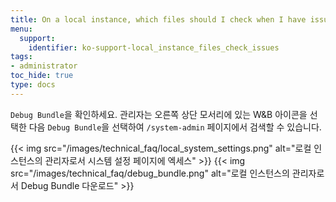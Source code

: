 ```yaml
---
title: On a local instance, which files should I check when I have issues?
menu:
  support:
    identifier: ko-support-local_instance_files_check_issues
tags:
- administrator
toc_hide: true
type: docs
---
```


`Debug Bundle`을 확인하세요. 관리자는 오른쪽 상단 모서리에 있는 W&B 아이콘을 선택한 다음 `Debug Bundle`을 선택하여 `/system-admin` 페이지에서 검색할 수 있습니다.

{{< img src="/images/technical_faq/local_system_settings.png" alt="로컬 인스턴스의 관리자로서 시스템 설정 페이지에 엑세스" >}}
{{< img src="/images/technical_faq/debug_bundle.png" alt="로컬 인스턴스의 관리자로서 Debug Bundle 다운로드" >}}